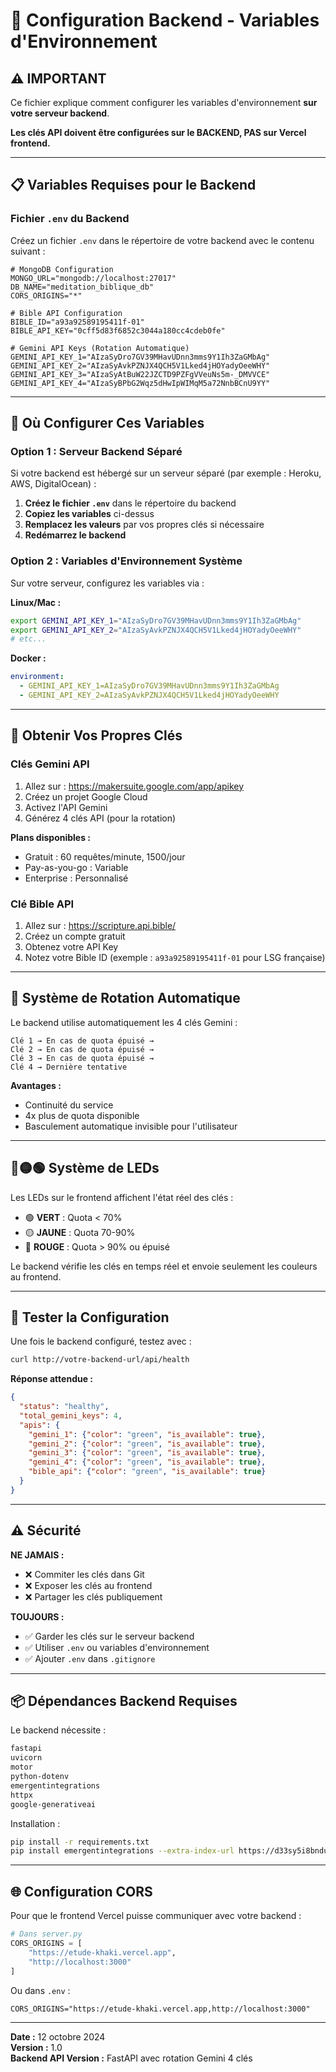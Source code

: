 # 🔐 Configuration Backend - Variables d'Environnement

## ⚠️ IMPORTANT

Ce fichier explique comment configurer les variables d'environnement **sur votre serveur backend**.

**Les clés API doivent être configurées sur le BACKEND, PAS sur Vercel frontend.**

---

## 📋 Variables Requises pour le Backend

### Fichier `.env` du Backend

Créez un fichier `.env` dans le répertoire de votre backend avec le contenu suivant :

```env
# MongoDB Configuration
MONGO_URL="mongodb://localhost:27017"
DB_NAME="meditation_biblique_db"
CORS_ORIGINS="*"

# Bible API Configuration
BIBLE_ID="a93a92589195411f-01"
BIBLE_API_KEY="0cff5d83f6852c3044a180cc4cdeb0fe"

# Gemini API Keys (Rotation Automatique)
GEMINI_API_KEY_1="AIzaSyDro7GV39MHavUDnn3mms9Y1Ih3ZaGMbAg"
GEMINI_API_KEY_2="AIzaSyAvkPZNJX4QCH5V1Lked4jHOYadyOeeWHY"
GEMINI_API_KEY_3="AIzaSyAtBuW22JZCTD9PZFgVVeuNs5m-_DMVVCE"
GEMINI_API_KEY_4="AIzaSyBPbG2Wqz5dHwIpWIMqM5a72NnbBCnU9YY"
```

---

## 🚀 Où Configurer Ces Variables

### Option 1 : Serveur Backend Séparé

Si votre backend est hébergé sur un serveur séparé (par exemple : Heroku, AWS, DigitalOcean) :

1. **Créez le fichier `.env`** dans le répertoire du backend
2. **Copiez les variables** ci-dessus
3. **Remplacez les valeurs** par vos propres clés si nécessaire
4. **Redémarrez le backend**

### Option 2 : Variables d'Environnement Système

Sur votre serveur, configurez les variables via :

**Linux/Mac :**
```bash
export GEMINI_API_KEY_1="AIzaSyDro7GV39MHavUDnn3mms9Y1Ih3ZaGMbAg"
export GEMINI_API_KEY_2="AIzaSyAvkPZNJX4QCH5V1Lked4jHOYadyOeeWHY"
# etc...
```

**Docker :**
```yaml
environment:
  - GEMINI_API_KEY_1=AIzaSyDro7GV39MHavUDnn3mms9Y1Ih3ZaGMbAg
  - GEMINI_API_KEY_2=AIzaSyAvkPZNJX4QCH5V1Lked4jHOYadyOeeWHY
```

---

## 🔑 Obtenir Vos Propres Clés

### Clés Gemini API

1. Allez sur : https://makersuite.google.com/app/apikey
2. Créez un projet Google Cloud
3. Activez l'API Gemini
4. Générez 4 clés API (pour la rotation)

**Plans disponibles :**
- Gratuit : 60 requêtes/minute, 1500/jour
- Pay-as-you-go : Variable
- Enterprise : Personnalisé

### Clé Bible API

1. Allez sur : https://scripture.api.bible/
2. Créez un compte gratuit
3. Obtenez votre API Key
4. Notez votre Bible ID (exemple : `a93a92589195411f-01` pour LSG française)

---

## 🎯 Système de Rotation Automatique

Le backend utilise automatiquement les 4 clés Gemini :

```
Clé 1 → En cas de quota épuisé →
Clé 2 → En cas de quota épuisé →
Clé 3 → En cas de quota épuisé →
Clé 4 → Dernière tentative
```

**Avantages :**
- Continuité du service
- 4x plus de quota disponible
- Basculement automatique invisible pour l'utilisateur

---

## 🔴🟡🟢 Système de LEDs

Les LEDs sur le frontend affichent l'état réel des clés :

- 🟢 **VERT** : Quota < 70%
- 🟡 **JAUNE** : Quota 70-90%
- 🔴 **ROUGE** : Quota > 90% ou épuisé

Le backend vérifie les clés en temps réel et envoie seulement les couleurs au frontend.

---

## 🧪 Tester la Configuration

Une fois le backend configuré, testez avec :

```bash
curl http://votre-backend-url/api/health
```

**Réponse attendue :**
```json
{
  "status": "healthy",
  "total_gemini_keys": 4,
  "apis": {
    "gemini_1": {"color": "green", "is_available": true},
    "gemini_2": {"color": "green", "is_available": true},
    "gemini_3": {"color": "green", "is_available": true},
    "gemini_4": {"color": "green", "is_available": true},
    "bible_api": {"color": "green", "is_available": true}
  }
}
```

---

## ⚠️ Sécurité

**NE JAMAIS :**
- ❌ Commiter les clés dans Git
- ❌ Exposer les clés au frontend
- ❌ Partager les clés publiquement

**TOUJOURS :**
- ✅ Garder les clés sur le serveur backend
- ✅ Utiliser `.env` ou variables d'environnement
- ✅ Ajouter `.env` dans `.gitignore`

---

## 📦 Dépendances Backend Requises

Le backend nécessite :

```txt
fastapi
uvicorn
motor
python-dotenv
emergentintegrations
httpx
google-generativeai
```

Installation :
```bash
pip install -r requirements.txt
pip install emergentintegrations --extra-index-url https://d33sy5i8bnduwe.cloudfront.net/simple/
```

---

## 🌐 Configuration CORS

Pour que le frontend Vercel puisse communiquer avec votre backend :

```python
# Dans server.py
CORS_ORIGINS = [
    "https://etude-khaki.vercel.app",
    "http://localhost:3000"
]
```

Ou dans `.env` :
```env
CORS_ORIGINS="https://etude-khaki.vercel.app,http://localhost:3000"
```

---

**Date :** 12 octobre 2024  
**Version :** 1.0  
**Backend API Version :** FastAPI avec rotation Gemini 4 clés

